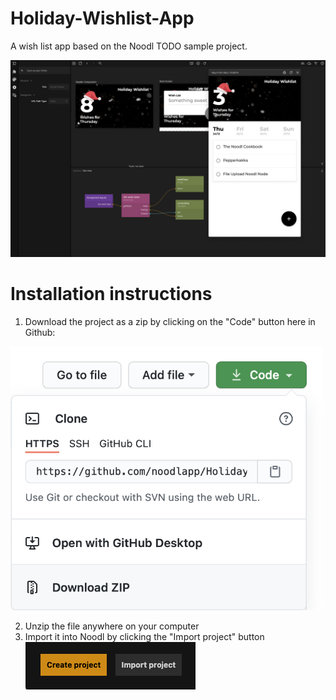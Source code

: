 # Holiday-Wishlist-App
A wish list app based on the Noodl TODO sample project. 

![Holiday-Wishlist-App](https://github.com/noodlapp/Holiday-Wishlist-App/blob/master/wishlist.png)

# Installation instructions

1. Download the project as a zip by clicking on the "Code" button here in Github:  
<img src="https://github.com/noodlapp/Holiday-Wishlist-App/blob/master/install-instructions-1.png" width="500">

2. Unzip the file anywhere on your computer
3. Import it into Noodl by clicking the "Import project" button  
![download-zip](https://github.com/noodlapp/Holiday-Wishlist-App/blob/master/install-instructions-2.png)
